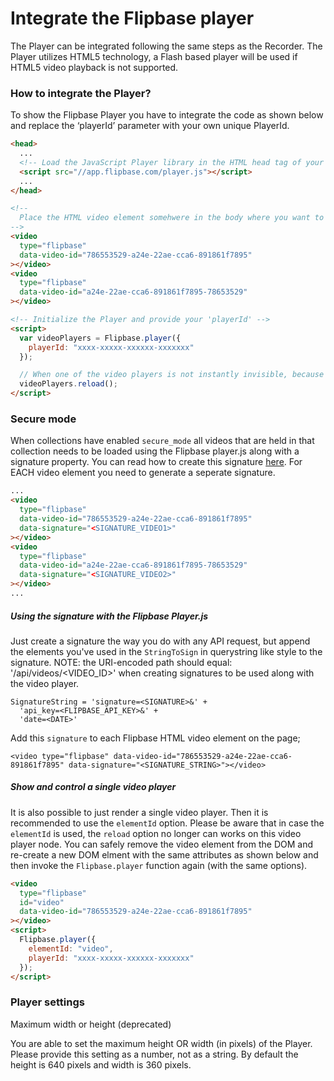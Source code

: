 # Integrate the Flipbase player

The Player can be integrated following the same steps as the Recorder. The Player utilizes HTML5 technology, a Flash based player will be used if HTML5 video playback is not supported.

### How to integrate the Player?

To show the Flipbase Player you have to integrate the code as shown below and replace the ‘playerId’ parameter with your own unique PlayerId.

```html
<head>
  ...
  <!-- Load the JavaScript Player library in the HTML head tag of your page -->
  <script src="//app.flipbase.com/player.js"></script>
  ...
</head>

<!--
  Place the HTML video element somehwere in the body where you want to show the video
-->
<video
  type="flipbase"
  data-video-id="786553529-a24e-22ae-cca6-891861f7895"
></video>
<video
  type="flipbase"
  data-video-id="a24e-22ae-cca6-891861f7895-78653529"
></video>

<!-- Initialize the Player and provide your 'playerId' -->
<script>
  var videoPlayers = Flipbase.player({
    playerId: "xxxx-xxxxx-xxxxxx-xxxxxxx"
  });

  // When one of the video players is not instantly invisible, because it is placed in a tab that is not yet visible, we need to re-render all instances.
  videoPlayers.reload();
</script>
```

### Secure mode

When collections have enabled `secure_mode` all videos that are held in that collection needs to be loaded using the Flipbase player.js along with a signature property. You can read how to create this signature [here](/api/overview.md#using-the-signature-with-the-flipbase-playerjs). For EACH video element you need to generate a seperate signature.

```html
...
<video
  type="flipbase"
  data-video-id="786553529-a24e-22ae-cca6-891861f7895"
  data-signature="<SIGNATURE_VIDEO1>"
></video>
<video
  type="flipbase"
  data-video-id="a24e-22ae-cca6-891861f7895-78653529"
  data-signature="<SIGNATURE_VIDEO2>"
></video>
...
```

##### Using the signature with the Flipbase Player.js

Just create a signature the way you do with any API request, but append the elements you've used in the `StringToSign` in querystring like style to the signature. NOTE: the URI-encoded path should equal: '/api/videos/<VIDEO_ID>' when creating signatures to be used along with the video player.

    SignatureString = 'signature=<SIGNATURE>&' +
      'api_key=<FLIPBASE_API_KEY>&' +
      'date=<DATE>'

Add this `signature` to each Flipbase HTML video element on the page;

    <video type="flipbase" data-video-id="786553529-a24e-22ae-cca6-891861f7895" data-signature="<SIGNATURE_STRING>"></video>

##### Show and control a single video player

It is also possible to just render a single video player. Then it is recommended to use the `elementId` option. Please be aware that in case the `elementId` is used, the `reload` option no longer can works on this video player node. You can safely remove the video element from the DOM and re-create a new DOM elment with the same attributes as shown below and then invoke the `Flipbase.player` function again (with the same options).

```html
<video
  type="flipbase"
  id="video"
  data-video-id="786553529-a24e-22ae-cca6-891861f7895"
></video>
<script>
  Flipbase.player({
    elementId: "video",
    playerId: "xxxx-xxxxx-xxxxxx-xxxxxxx"
  });
</script>
```

### Player settings

Maximum width or height (deprecated)

You are able to set the maximum height OR width (in pixels) of the Player. Please provide this setting as a number, not as a string. By default the height is 640 pixels and width is 360 pixels.
